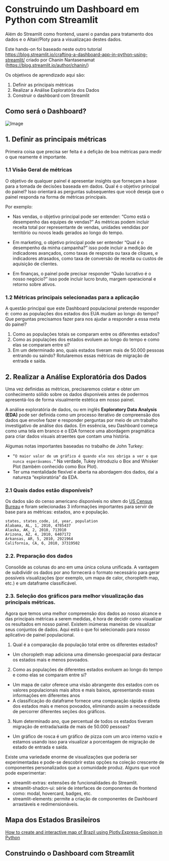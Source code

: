 # Construindo um Dashboard em Python com Streamlit

Além do Streamlit como frontend, usarei o pandas para tratamento dos dados e o Altair/Ploty para a visualizaçao destes dados.

Este hands-on foi baseado neste outro tutorial https://blog.streamlit.io/crafting-a-dashboard-app-in-python-using-streamlit/ criado por Chanin Nantasenamat (https://blog.streamlit.io/author/chanin/)

Os objetivos de aprendizado aqui são: 

1. Definir as principais métricas
2. Realizar a Análise Exploratória dos Dados 
3. Construir o dashboard com Streamlit

## Como será o Dashboard?

![Image](https://blog.streamlit.io/content/images/size/w1000/2024/01/streamlit-dashboard-components.jpg)

## 1. Definir as principais métricas

Primeira coisa que precisa ser feita é a defição de boa métricas para medir o que reamente é importante.

### 1.1 Visão Geral de métricas

O objetivo de qualquer painel é apresentar insights que forneçam a base para a tomada de decisões baseada em dados. Qual é o objetivo principal do painel? Isso orientará as perguntas subsequentes que você deseja que o painel responda na forma de métricas principais.

Por exemplo:

* Nas vendas, o objetivo principal pode ser entender: “Como está o desempenho das equipes de vendas?” As métricas podem incluir receita total por representante de vendas, unidades vendidas por território ou novos leads gerados ao longo do tempo. 

- Em marketing, o objetivo principal pode ser entender “Qual é o desempenho da minha campanha?” isso pode incluir a medição de indicadores avançados, como taxas de resposta ou taxa de cliques, e indicadores atrasados, como taxa de conversão de receita ou custos de aquisição de clientes. 

- Em finanças, o painel pode precisar responder “Quão lucrativo é o nosso negócio?” isso pode incluir lucro bruto, margem operacional e retorno sobre ativos.

### 1.2 Métricas principais selecionadas para a aplicação

A questão principal que este Dashboard populacional pretende responder é: como as populações dos estados dos EUA mudam ao longo do tempo? Que perguntas precisamos fazer para nos ajudar a responder a essa meta do painel? 

1. Como as populações totais se comparam entre os diferentes estados? 
2. Como as populações dos estados evoluem ao longo do tempo e como elas se comparam entre si? 
3. Em um determinado ano, quais estados tiveram mais de 50.000 pessoas entrando ou saindo? Rotularemos essas métricas de migração de entrada e saída.

## 2. Realizar a Análise Exploratória dos Dados 

Uma vez definidas as métricas, precisaremos coletar e obter um conhecimento sólido sobre os dados disponíveis antes de podermos apresentá-los de forma visualmente estética em nosso painel.

A análise exploratória de dados, ou em inglês **Exploratory Data Analysis (EDA)** pode ser definida como um processo iterativo de compreensão dos dados que envolve fazer e responder perguntas por meio de um trabalho investigativo de análise dos dados. Em essência, seu Dashboard começa como uma tela em branco e o EDA fornece uma abordagem pragmática para criar dados visuais atraentes que contam uma história.

Algumas notas importantes baseadas no trabalho de John Turkey:

-  `“O maior valor de um gráfico é quando ele nos obriga a ver o que nunca esperávamos.”` Na verdade, Tukey introduziu o Box and Whisker Plot (também conhecido como Box Plot).
- Ter uma mentalidade flexível e aberta na abordagem dos dados, daí a natureza “exploratória” da EDA.

### 2.1 Quais dados estão disponíveis?

Os dados são do censo americano disponíveis no sitem do [US Census Bureau](https://www.census.gov/data/datasets/time-series/demo/popest/2010s-state-total.html) e foram selecionadas 3 informações importantes para servir de base para as métricas: estados, ano e população.

```
states, states_code, id, year, population
Alabama, AL, 1, 2010, 4785437
Alaska, AK, 2, 2010, 713910
Arizona, AZ, 4, 2010, 6407172
Arkansas, AR, 5, 2010, 2921964
California, CA, 6, 2010, 37319502
```

### 2.2. Preparação dos dados

Consolide as colunas do ano em uma única coluna unificada. A vantagem de subdividir os dados por ano fornecerá o formato necessário para gerar possíveis visualizações (por exemplo, um mapa de calor, choropleth map, etc.) e um dataframe classificável.

### 2.3. Seleção dos gráficos para melhor visualização das principais métricas.

Agora que temos uma melhor compreensão dos dados ao nosso alcance e das principais métricas a serem medidas, é hora de decidir como visualizar os resultados em nosso painel. Existem inúmeras maneiras de visualizar seus conjuntos de dados. Aqui está o que foi selecionado para nosso aplicativo de painel populacional.

1. Qual é a comparação da população total entre os diferentes estados? 
- Um choropleth map adiciona uma dimensão geoespacial para destacar os estados mais e menos povoados.

2. Como as populações de diferentes estados evoluem ao longo do tempo e como elas se comparam entre si?
- Um mapa de calor oferece uma visão abrangente dos estados com os valores populacionais mais altos e mais baixos, apresentando essas informações em diferentes anos
- A classificação do dataframe fornece uma comparação rápida e direta dos estados mais e menos povoados, eliminando assim a necessidade de percorrer diferentes seções dos gráficos.

3. Num determinado ano, que percentual de todos os estados tiveram migração de entrada/saída de mais de 50.000 pessoas? 
- Um gráfico de rosca é um gráfico de pizza com um arco interno vazio e estamos usando isso para visualizar a porcentagem de migração de estado de entrada e saída.

Existe uma variedade enorme de visualizações que poderia ser experimentadas e pode-se descobrir estas opções na coleção crescente de componentes personalizados que a comunidade produz. Alguns que você pode experimentar:

- streamlit-extras: extensões de funcionalidades do Streamlit.
- streamlit-shadcn-ui:  série de interfaces de componentes de frontend como: modal, hovercard, badges, etc. 
- streamlit-elements: permite a criação de componentes de Dashboard arrastáveis e redimensionáveis.

## Mapa dos Estados Brasileiros
[How to create and interactive map of Brazil using Plotly.Express-Geojson in Python](https://python.plainenglish.io/how-to-create-a-interative-map-using-plotly-express-geojson-to-brazil-in-python-fb5527ae38fc)

## Construindo o Dashboard com Streamlit
